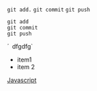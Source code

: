 
`git add.`
`git commit`
`git push`

```
git add
git commit  
git push
```
´`
`dfgdfg`
- item1
- item 2

[Javascript](https://www.simplilearn.com/skillup-free-online-courses)
